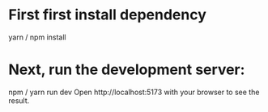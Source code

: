 # First first install dependency 
 yarn / npm install
 
# Next, run the development server:
npm / yarn run dev
Open http://localhost:5173 with your browser to see the result.
